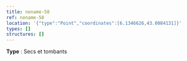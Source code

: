 ```yaml
---
title: noname-58
ref: noname-58
location: '{"type":"Point","coordinates":[6.1346626,43.0084131]}'
types: []
structures: []
---
```


**Type** : Secs et tombants  

